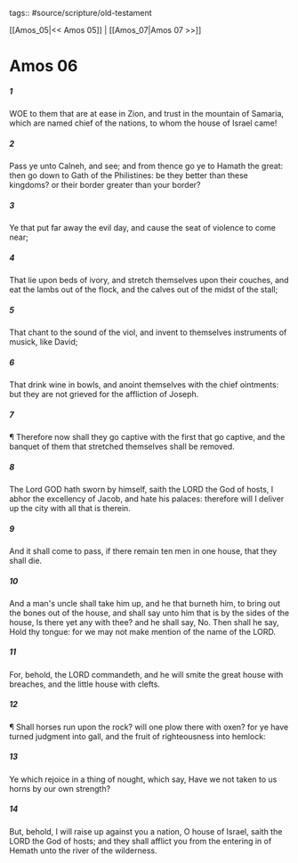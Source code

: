 tags:: #source/scripture/old-testament

[[Amos_05|<< Amos 05]] | [[Amos_07|Amos 07 >>]]

# Amos 06

##### 1

WOE to them that are at ease in Zion, and trust in the mountain of Samaria, which are named chief of the nations, to whom the house of Israel came!

##### 2

Pass ye unto Calneh, and see; and from thence go ye to Hamath the great: then go down to Gath of the Philistines: be they better than these kingdoms? or their border greater than your border?

##### 3

Ye that put far away the evil day, and cause the seat of violence to come near;

##### 4

That lie upon beds of ivory, and stretch themselves upon their couches, and eat the lambs out of the flock, and the calves out of the midst of the stall;

##### 5

That chant to the sound of the viol, and invent to themselves instruments of musick, like David;

##### 6

That drink wine in bowls, and anoint themselves with the chief ointments: but they are not grieved for the affliction of Joseph.

##### 7

¶ Therefore now shall they go captive with the first that go captive, and the banquet of them that stretched themselves shall be removed.

##### 8

The Lord GOD hath sworn by himself, saith the LORD the God of hosts, I abhor the excellency of Jacob, and hate his palaces: therefore will I deliver up the city with all that is therein.

##### 9

And it shall come to pass, if there remain ten men in one house, that they shall die.

##### 10

And a man's uncle shall take him up, and he that burneth him, to bring out the bones out of the house, and shall say unto him that is by the sides of the house, Is there yet any with thee? and he shall say, No. Then shall he say, Hold thy tongue: for we may not make mention of the name of the LORD.

##### 11

For, behold, the LORD commandeth, and he will smite the great house with breaches, and the little house with clefts.

##### 12

¶ Shall horses run upon the rock? will one plow there with oxen? for ye have turned judgment into gall, and the fruit of righteousness into hemlock:

##### 13

Ye which rejoice in a thing of nought, which say, Have we not taken to us horns by our own strength?

##### 14

But, behold, I will raise up against you a nation, O house of Israel, saith the LORD the God of hosts; and they shall afflict you from the entering in of Hemath unto the river of the wilderness.
